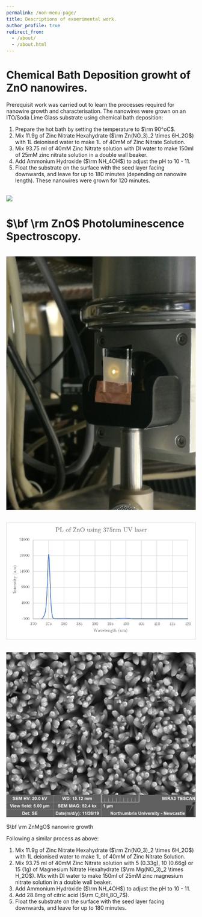 ```yaml
---
permalink: /non-menu-page/
title: Descriptions of exoerimental work. 
author_profile: true
redirect_from: 
  - /about/
  - /about.html
---
```


Chemical Bath Deposition growht of ZnO nanowires.
======

Prerequisit work was carried out to learn the processes required for nanowire growth and characterisation. The nanowires were grown on an ITO/Soda Lime Glass substrate using chemical bath deposition:
1. Prepare the hot bath by setting the temperature to $\rm 90^oC$.
1. Mix 11.9g of Zinc Nitrate Hexahydrate ($\rm Zn(NO_3)_2 \times 6H_2O$) with 1L deionised water to make 1L of 40mM of Zinc Nitrate Solution.
1. Mix 93.75 ml of 40mM Zinc Nitrate solution with DI water to make 150ml of 25mM zinc nitrate solution in a double wall beaker.
1. Add Ammonium Hydroxide ($\rm NH_4OH$) to adjust the pH to 10 - 11. 
1. Float the substrate on the surface with the seed layer facing downwards, and leave for up to 180 minutes (depending on nanowire length). These nanowires were grown for 120 minutes.

<br/><img src='/images/P1000591.png'>


$\bf \rm ZnO$ Photoluminescence Spectroscopy.
======
<br/><img src='/images/IMG_20191129_091748.jpg'>


<br/><img src='/images/PL.jpg'>


<br/><img src='/images/Ewan_ZnO_nanorod/11.jpg'>

$\bf \rm ZnMgO$ nanowire growth

Following a similar process as above:
1. Mix 11.9g of Zinc Nitrate Hexahydrate ($\rm Zn(NO_3)_2 \times 6H_2O$) with 1L deionised water to make 1L of 40mM of Zinc Nitrate Solution.
1. Mix 93.75 ml of 40mM Zinc Nitrate solution with 5 (0.33g), 10 (0.66g) or 15 (1g) of Magnesium Nitrate Hexahydrate ($\rm Mg(NO_3)_2 \times H_2O$). Mix with DI water to make 150ml of 25mM zinc magnesium nitrate solution in a double wall beaker.
1. Add Ammonium Hydroxide ($\rm NH_4OH$) to adjust the pH to 10 - 11. 
1. Add 28.8mg of citric acid ($\rm C_6H_8O_7$).
1. Float the substrate on the surface with the seed layer facing downwards, and leave for up to 180 minutes. 



